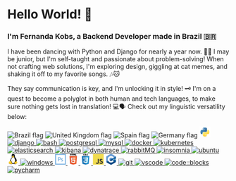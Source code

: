 # Hello World! :wave:

### I'm Fernanda Kobs, a Backend Developer made in Brazil 🇧🇷

I have been dancing with Python and Django for nearly a year now. 🐍💃 I may be junior, but I'm self-taught and passionate about problem-solving!
When not crafting web solutions, I'm exploring design, giggling at cat memes, and shaking it off to my favorite songs. 🎶🐱

They say communication is key, and I'm unlocking it in style! 🗝️ I'm on a quest to become a polyglot in both human and tech languages, to make sure nothing gets lost in translation! 💻🗣️   Check out my linguistic versatility below: 


<p align="left"> 
<img src="https://flagicons.lipis.dev/flags/4x3/br.svg" alt="Brazil flag" width="25" height="25"/> 
<img src="https://flagicons.lipis.dev/flags/4x3/gb.svg" alt="United Kingdom flag" width="25" height="25"/>  
<img src="https://flagicons.lipis.dev/flags/4x3/es.svg" alt="Spain flag" width="25" height="25"/>  
<img src="https://flagicons.lipis.dev/flags/4x3/de.svg" alt="Germany flag" width="25" height="25"/> 
<a href="https://www.python.org" target="_blank" rel="noreferrer"> <img src="https://raw.githubusercontent.com/devicons/devicon/master/icons/python/python-original.svg" alt="python" width="25" height="25"/> 
<a href="https://www.djangoproject.com/" target="_blank" rel="noreferrer"> <img src="https://cdn.worldvectorlogo.com/logos/django.svg" alt="django" width="25" height="25"/> 
<a href="https://www.gnu.org/software/bash/" target="_blank" rel="noreferrer"> <img src="https://cdn.svgporn.com/logos/bash-icon.svg" alt="bash" width="25" height="25"/> 
<a href="https://www.postgresql.org" target="_blank" rel="noreferrer"> <img src="https://cdn.svgporn.com/logos/postgresql.svg" alt="postgresql" width="25" height="25"/> 
<a href="https://www.mysql.com/" target="_blank" rel="noreferrer"> <img src="https://cdn.svgporn.com/logos/mysql-icon.svg" alt="mysql" width="25" height="25"/> 
<a href="https://www.docker.com/" target="_blank" rel="noreferrer"> <img src="https://cdn.svgporn.com/logos/docker-icon.svg" alt="docker" width="25" height="25"/> 
<a href="https://kubernetes.io" target="_blank" rel="noreferrer"> <img src="https://www.vectorlogo.zone/logos/kubernetes/kubernetes-icon.svg" alt="kubernetes" width="25" height="25"/> 
<a href="https://www.elastic.co" target="_blank" rel="noreferrer"> <img src="https://www.vectorlogo.zone/logos/elastic/elastic-icon.svg" alt="elasticsearch" width="25" height="25"/> 
<a href="https://www.elastic.co/kibana" target="_blank" rel="noreferrer"> <img src="https://www.vectorlogo.zone/logos/elasticco_kibana/elasticco_kibana-icon.svg" alt="kibana" width="25" height="25"/> 
<a href="https://www.dynatrace.com" target="_blank" rel="noreferrer"> <img src="https://www.vectorlogo.zone/logos/dynatrace/dynatrace-icon.svg" alt="dynatrace" width="25" height="25"/> 
<a href="https://www.rabbitmq.com" target="_blank" rel="noreferrer"> <img src="https://www.vectorlogo.zone/logos/rabbitmq/rabbitmq-icon.svg" alt="rabbitMQ" width="25" height="25"/> 
<a href="https://insomnia.rest/" target="_blank" rel="noreferrer"> <img src="https://cdn.svgporn.com/logos/insomnia.svg" alt="insomnia" width="25" height="25"/> 
<a href="https://ubuntu.com/" target="_blank" rel="noreferrer"> <img src="https://cdn.svgporn.com/logos/ubuntu.svg" alt="ubuntu" width="25" height="25"/> 
<a href="https://www.linux.org/" target="_blank" rel="noreferrer"> <img src="https://raw.githubusercontent.com/devicons/devicon/master/icons/linux/linux-original.svg" alt="linux" width="25" height="25"/> 
<a href="https://www.microsoft.com/en-us/windows/" target="_blank" rel="noreferrer"> <img src="https://cdn.svgporn.com/logos/microsoft-windows-icon.svg" alt="windows" width="25" height="25"/> 
<a href="https://www.photoshop.com/en" target="_blank" rel="noreferrer"> <img src="https://raw.githubusercontent.com/devicons/devicon/master/icons/photoshop/photoshop-line.svg" alt="photoshop" width="25" height="25"/> 
<a href="https://www.w3.org/html/" target="_blank" rel="noreferrer"> <img src="https://raw.githubusercontent.com/devicons/devicon/master/icons/html5/html5-original-wordmark.svg" alt="html5" width="25" height="25"/>
<a href="https://www.w3schools.com/css/" target="_blank" rel="noreferrer"> <img src="https://raw.githubusercontent.com/devicons/devicon/master/icons/css3/css3-original-wordmark.svg" alt="css3" width="25" height="25"/> 
<a href="https://developer.mozilla.org/en-US/docs/Web/JavaScript" target="_blank" rel="noreferrer"> <img src="https://raw.githubusercontent.com/devicons/devicon/master/icons/javascript/javascript-original.svg" alt="javascript" width="25" height="25"/> 
<a href="https://www.w3schools.com/cpp/" target="_blank" rel="noreferrer"> <img src="https://raw.githubusercontent.com/devicons/devicon/master/icons/cplusplus/cplusplus-original.svg" alt="cplusplus" width="25" height="25"/> 
<a href="https://git-scm.com/" target="_blank" rel="noreferrer"> <img src="https://www.vectorlogo.zone/logos/git-scm/git-scm-icon.svg" alt="git" width="25" height="25"/> 
<a href="https://code.visualstudio.com/" target="_blank" rel="noreferrer"> <img src="https://cdn.svgporn.com/logos/visual-studio-code.svg" alt="vscode" width="25" height="25"/> 
<a href="https://www.codeblocks.org/" target="_blank" rel="noreferrer"> <img src="https://www.codeblocks.org/images/logo48.png" alt="code::blocks" width="25" height="25"/> 
<a href="https://www.jetbrains.com/pycharm/" target="_blank" rel="noreferrer"> <img src="https://cdn.svgporn.com/logos/pycharm.svg" alt="pycharm" width="25" height="25"/> 
</p>
